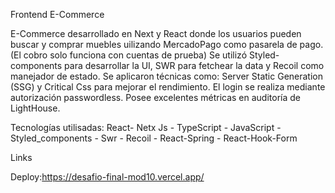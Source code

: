 Frontend E-Commerce


E-Commerce desarrollado en Next y React donde los usuarios pueden buscar y comprar muebles uilizando MercadoPago como pasarela de pago. (El cobro solo funciona con cuentas de prueba)
Se utilizó Styled-components para desarrollar la UI, SWR para fetchear la data y Recoil como manejador de estado.
Se aplicaron técnicas como: Server Static Generation (SSG) y Critical Css para mejorar el rendimiento.
El login se realiza mediante autorización passwordless.
Posee excelentes métricas en auditoría de LightHouse.

Tecnologías utilisadas:
React- Netx Js - TypeScript - JavaScript - Styled_components - Swr - Recoil - React-Spring - React-Hook-Form

Links

Deploy:https://desafio-final-mod10.vercel.app/
